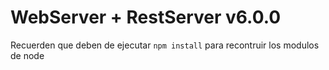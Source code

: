 # WebServer + RestServer v6.0.0

Recuerden que deben de ejecutar ``` npm install ``` para recontruir los modulos de node